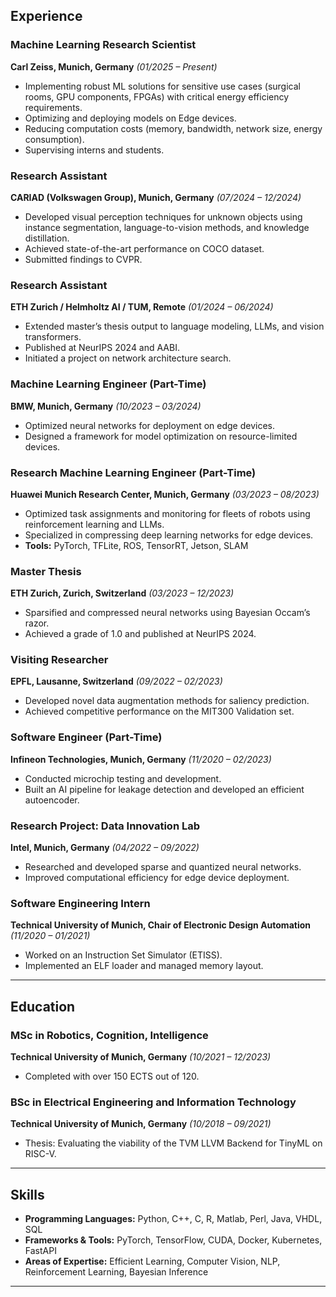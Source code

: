 ## Experience

### Machine Learning Research Scientist  
**Carl Zeiss, Munich, Germany** *(01/2025 – Present)*  
- Implementing robust ML solutions for sensitive use cases (surgical rooms, GPU components, FPGAs) with critical energy efficiency requirements.  
- Optimizing and deploying models on Edge devices.  
- Reducing computation costs (memory, bandwidth, network size, energy consumption).  
- Supervising interns and students.  

### Research Assistant  
**CARIAD (Volkswagen Group), Munich, Germany** *(07/2024 – 12/2024)*  
- Developed visual perception techniques for unknown objects using instance segmentation, language-to-vision methods, and knowledge distillation.  
- Achieved state-of-the-art performance on COCO dataset.  
- Submitted findings to CVPR.  

### Research Assistant  
**ETH Zurich / Helmholtz AI / TUM, Remote** *(01/2024 – 06/2024)*  
- Extended master’s thesis output to language modeling, LLMs, and vision transformers.  
- Published at NeurIPS 2024 and AABI.  
- Initiated a project on network architecture search.  

### Machine Learning Engineer (Part-Time)  
**BMW, Munich, Germany** *(10/2023 – 03/2024)*  
- Optimized neural networks for deployment on edge devices.  
- Designed a framework for model optimization on resource-limited devices.  

### Research Machine Learning Engineer (Part-Time)  
**Huawei Munich Research Center, Munich, Germany** *(03/2023 – 08/2023)*  
- Optimized task assignments and monitoring for fleets of robots using reinforcement learning and LLMs.  
- Specialized in compressing deep learning networks for edge devices.  
- **Tools:** PyTorch, TFLite, ROS, TensorRT, Jetson, SLAM  

### Master Thesis  
**ETH Zurich, Zurich, Switzerland** *(03/2023 – 12/2023)*  
- Sparsified and compressed neural networks using Bayesian Occam’s razor.  
- Achieved a grade of 1.0 and published at NeurIPS 2024.  

### Visiting Researcher  
**EPFL, Lausanne, Switzerland** *(09/2022 – 02/2023)*  
- Developed novel data augmentation methods for saliency prediction.  
- Achieved competitive performance on the MIT300 Validation set.  

### Software Engineer (Part-Time)  
**Infineon Technologies, Munich, Germany** *(11/2020 – 02/2023)*  
- Conducted microchip testing and development.  
- Built an AI pipeline for leakage detection and developed an efficient autoencoder.  

### Research Project: Data Innovation Lab  
**Intel, Munich, Germany** *(04/2022 – 09/2022)*  
- Researched and developed sparse and quantized neural networks.  
- Improved computational efficiency for edge device deployment.  

### Software Engineering Intern  
**Technical University of Munich, Chair of Electronic Design Automation** *(11/2020 – 01/2021)*  
- Worked on an Instruction Set Simulator (ETISS).  
- Implemented an ELF loader and managed memory layout.  

---

## Education

### MSc in Robotics, Cognition, Intelligence  
**Technical University of Munich, Germany** *(10/2021 – 12/2023)*  
- Completed with over 150 ECTS out of 120.  

### BSc in Electrical Engineering and Information Technology  
**Technical University of Munich, Germany** *(10/2018 – 09/2021)*  
- Thesis: Evaluating the viability of the TVM LLVM Backend for TinyML on RISC-V.  

---

## Skills

- **Programming Languages:** Python, C++, C, R, Matlab, Perl, Java, VHDL, SQL  
- **Frameworks & Tools:** PyTorch, TensorFlow, CUDA, Docker, Kubernetes, FastAPI  
- **Areas of Expertise:** Efficient Learning, Computer Vision, NLP, Reinforcement Learning, Bayesian Inference  

---